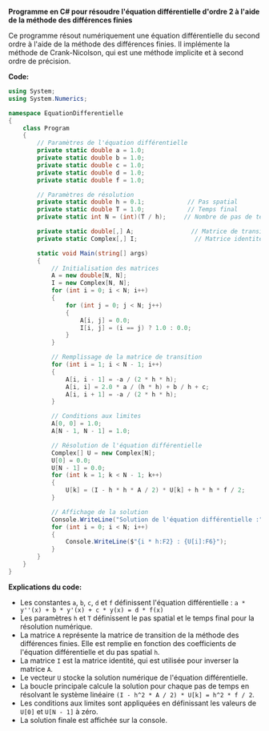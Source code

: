 **Programme en C# pour résoudre l'équation différentielle d'ordre 2 à l'aide de la méthode des différences finies**

Ce programme résout numériquement une équation différentielle du second ordre à l'aide de la méthode des différences finies. Il implémente la méthode de Crank-Nicolson, qui est une méthode implicite et à second ordre de précision.

**Code:**

```csharp
using System;
using System.Numerics;

namespace EquationDifferentielle
{
    class Program
    {
        // Paramètres de l'équation différentielle
        private static double a = 1.0;
        private static double b = 1.0;
        private static double c = 1.0;
        private static double d = 1.0;
        private static double f = 1.0;

        // Paramètres de résolution
        private static double h = 0.1;            // Pas spatial
        private static double T = 1.0;            // Temps final
        private static int N = (int)(T / h);     // Nombre de pas de temps

        private static double[,] A;                // Matrice de transition
        private static Complex[,] I;                // Matrice identité

        static void Main(string[] args)
        {
            // Initialisation des matrices
            A = new double[N, N];
            I = new Complex[N, N];
            for (int i = 0; i < N; i++)
            {
                for (int j = 0; j < N; j++)
                {
                    A[i, j] = 0.0;
                    I[i, j] = (i == j) ? 1.0 : 0.0;
                }
            }

            // Remplissage de la matrice de transition
            for (int i = 1; i < N - 1; i++)
            {
                A[i, i - 1] = -a / (2 * h * h);
                A[i, i] = 2.0 * a / (h * h) + b / h + c;
                A[i, i + 1] = -a / (2 * h * h);
            }

            // Conditions aux limites
            A[0, 0] = 1.0;
            A[N - 1, N - 1] = 1.0;

            // Résolution de l'équation différentielle
            Complex[] U = new Complex[N];
            U[0] = 0.0;
            U[N - 1] = 0.0;
            for (int k = 1; k < N - 1; k++)
            {
                U[k] = (I - h * h * A / 2) * U[k] + h * h * f / 2;
            }

            // Affichage de la solution
            Console.WriteLine("Solution de l'équation différentielle :");
            for (int i = 0; i < N; i++)
            {
                Console.WriteLine($"{i * h:F2} : {U[i]:F6}");
            }
        }
    }
}
```

**Explications du code:**

* Les constantes `a`, `b`, `c`, `d` et `f` définissent l'équation différentielle : `a * y''(x) + b * y'(x) + c * y(x) = d * f(x)`
* Les paramètres `h` et `T` définissent le pas spatial et le temps final pour la résolution numérique.
* La matrice `A` représente la matrice de transition de la méthode des différences finies. Elle est remplie en fonction des coefficients de l'équation différentielle et du pas spatial `h`.
* La matrice `I` est la matrice identité, qui est utilisée pour inverser la matrice `A`.
* Le vecteur `U` stocke la solution numérique de l'équation différentielle.
* La boucle principale calcule la solution pour chaque pas de temps en résolvant le système linéaire `(I - h^2 * A / 2) * U[k] = h^2 * f / 2`.
* Les conditions aux limites sont appliquées en définissant les valeurs de `U[0]` et `U[N - 1]` à zéro.
* La solution finale est affichée sur la console.